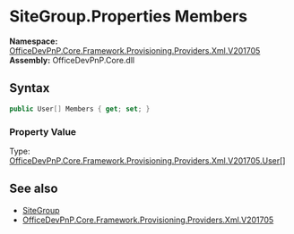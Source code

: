 # SiteGroup.Properties Members
  

**Namespace:** [OfficeDevPnP.Core.Framework.Provisioning.Providers.Xml.V201705](OfficeDevPnP.Core.Framework.Provisioning.Providers.Xml.V201705.md)  
**Assembly:** OfficeDevPnP.Core.dll  
## Syntax
```C#
public User[] Members { get; set; }
```

### Property Value
Type: [OfficeDevPnP.Core.Framework.Provisioning.Providers.Xml.V201705.User[]](OfficeDevPnP.Core.Framework.Provisioning.Providers.Xml.V201705.User.md)  

## See also
- [SiteGroup](OfficeDevPnP.Core.Framework.Provisioning.Providers.Xml.V201705.SiteGroup.md) 
- [OfficeDevPnP.Core.Framework.Provisioning.Providers.Xml.V201705](OfficeDevPnP.Core.Framework.Provisioning.Providers.Xml.V201705.md) 
